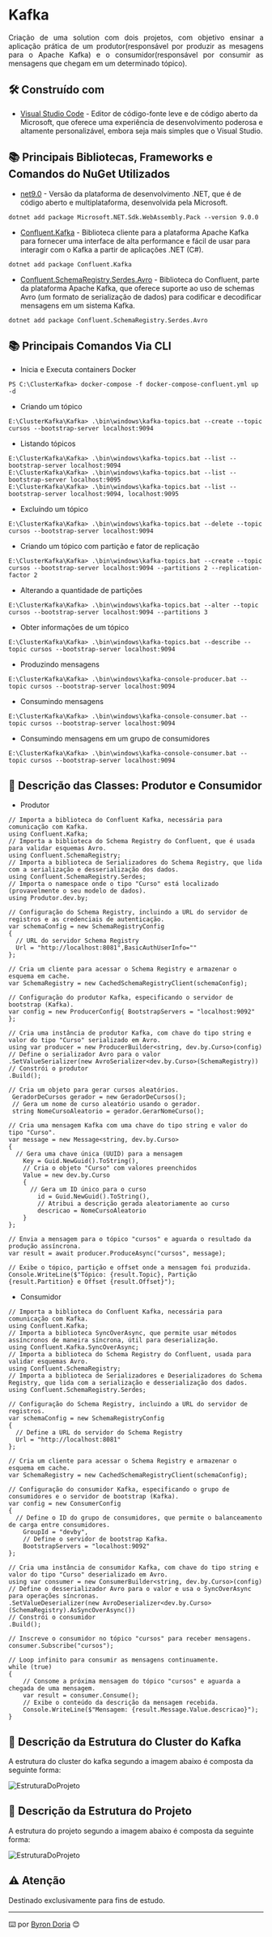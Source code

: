 # Kafka

<p align="justify"> 
Criação de uma solution com dois projetos, com objetivo ensinar a aplicação prática de um produtor(responsável por produzir as mesagens para o Apache Kafka) e o consumidor(responsável por consumir as mensagens que chegam em um determinado tópico).
</p> 

## 🛠️ Construído com 

* [Visual Studio Code](https://code.visualstudio.com/) - Editor de código-fonte leve e de código aberto da Microsoft, que oferece uma experiência de desenvolvimento poderosa e altamente personalizável, embora seja mais simples que o Visual Studio.

## 📚 Principais Bibliotecas, Frameworks e Comandos do NuGet Utilizados

* [net9.0](https://learn.microsoft.com/pt-br/dotnet/core/whats-new/dotnet-9/overview) - Versão da plataforma de desenvolvimento .NET, que é de código aberto e multiplataforma, desenvolvida pela Microsoft.

```
dotnet add package Microsoft.NET.Sdk.WebAssembly.Pack --version 9.0.0
```

* [Confluent.Kafka]() -  Biblioteca cliente para a plataforma Apache Kafka para fornecer uma interface de alta performance e fácil de usar para interagir com o Kafka a partir de aplicações .NET (C#).

```
dotnet add package Confluent.Kafka
```

* [Confluent.SchemaRegistry.Serdes.Avro]() - Biblioteca do Confluent, parte da plataforma Apache Kafka, que oferece suporte ao uso de schemas Avro (um formato de serialização de dados) para codificar e decodificar mensagens em um sistema Kafka.

```
dotnet add package Confluent.SchemaRegistry.Serdes.Avro
```

## 📚 Principais Comandos Via CLI

* Inicia e Executa containers Docker

```
PS C:\ClusterKafka> docker-compose -f docker-compose-confluent.yml up -d
```

* Criando um tópico

```
E:\ClusterKafka\Kafka> .\bin\windows\kafka-topics.bat --create --topic cursos --bootstrap-server localhost:9094
```

* Listando tópicos

```
E:\ClusterKafka\Kafka> .\bin\windows\kafka-topics.bat --list --bootstrap-server localhost:9094
E:\ClusterKafka\Kafka> .\bin\windows\kafka-topics.bat --list --bootstrap-server localhost:9095
E:\ClusterKafka\Kafka> .\bin\windows\kafka-topics.bat --list --bootstrap-server localhost:9094, localhost:9095
```

* Excluíndo um tópico

```
E:\ClusterKafka\Kafka> .\bin\windows\kafka-topics.bat --delete --topic cursos --bootstrap-server localhost:9094
```

* Criando um tópico com partição e fator de replicação

```
E:\ClusterKafka\Kafka> .\bin\windows\kafka-topics.bat --create --topic cursos --bootstrap-server localhost:9094 --partitions 2 --replication-factor 2
```

* Alterando a quantidade de partições

```
E:\ClusterKafka\Kafka> .\bin\windows\kafka-topics.bat --alter --topic cursos --bootstrap-server localhost:9094 --partitions 3
```

* Obter informações de um tópico

```
E:\ClusterKafka\Kafka> .\bin\windows\kafka-topics.bat --describe --topic cursos --bootstrap-server localhost:9094
```

* Produzindo mensagens

```
E:\ClusterKafka\Kafka> .\bin\windows\kafka-console-producer.bat --topic cursos --bootstrap-server localhost:9094
```

* Consumindo mensagens

```
E:\ClusterKafka\Kafka> .\bin\windows\kafka-console-consumer.bat --topic cursos --bootstrap-server localhost:9094 
```

* Consumindo mensagens em um grupo de consumidores

```
E:\ClusterKafka\Kafka> .\bin\windows\kafka-console-consumer.bat --topic cursos --bootstrap-server localhost:9094
```

## 🚧 Descrição das Classes: Produtor e Consumidor

* Produtor

```
// Importa a biblioteca do Confluent Kafka, necessária para comunicação com Kafka.
using Confluent.Kafka;
// Importa a biblioteca do Schema Registry do Confluent, que é usada para validar esquemas Avro.
using Confluent.SchemaRegistry;
// Importa a biblioteca de Serializadores do Schema Registry, que lida com a serialização e desserialização dos dados.
using Confluent.SchemaRegistry.Serdes;
// Importa o namespace onde o tipo "Curso" está localizado (provavelmente o seu modelo de dados).
using Produtor.dev.by;

// Configuração do Schema Registry, incluindo a URL do servidor de registros e as credenciais de autenticação.
var schemaConfig = new SchemaRegistryConfig
{
  // URL do servidor Schema Registry
  Url = "http://localhost:8081",BasicAuthUserInfo=""
};

// Cria um cliente para acessar o Schema Registry e armazenar o esquema em cache.
var SchemaRegistry = new CachedSchemaRegistryClient(schemaConfig);

// Configuração do produtor Kafka, especificando o servidor de bootstrap (Kafka).
var config = new ProducerConfig{ BootstrapServers = "localhost:9092" };

// Cria uma instância de produtor Kafka, com chave do tipo string e valor do tipo "Curso" serializado em Avro.
using var producer = new ProducerBuilder<string, dev.by.Curso>(config)
// Define o serializador Avro para o valor
.SetValueSerializer(new AvroSerializer<dev.by.Curso>(SchemaRegistry))
// Constrói o produtor
.Build();

// Cria um objeto para gerar cursos aleatórios.
 GeradorDeCursos gerador = new GeradorDeCursos(); 
 // Gera um nome de curso aleatório usando o gerador.
 string NomeCursoAleatorio = gerador.GerarNomeCurso();

// Cria uma mensagem Kafka com uma chave do tipo string e valor do tipo "Curso".
var message = new Message<string, dev.by.Curso>
{
  // Gera uma chave única (UUID) para a mensagem
    Key = Guid.NewGuid().ToString(),
    // Cria o objeto "Curso" com valores preenchidos
    Value = new dev.by.Curso
    {
      // Gera um ID único para o curso
        id = Guid.NewGuid().ToString(),
        // Atribui a descrição gerada aleatoriamente ao curso
        descricao = NomeCursoAleatorio
    }
};

// Envia a mensagem para o tópico "cursos" e aguarda o resultado da produção assíncrona.
var result = await producer.ProduceAsync("cursos", message);

// Exibe o tópico, partição e offset onde a mensagem foi produzida.
Console.WriteLine($"Tópico: {result.Topic}, Partição {result.Partition} e Offset {result.Offset}");
```

* Consumidor

```
// Importa a biblioteca do Confluent Kafka, necessária para comunicação com Kafka.
using Confluent.Kafka;
// Importa a biblioteca SyncOverAsync, que permite usar métodos assíncronos de maneira síncrona, útil para deserialização.
using Confluent.Kafka.SyncOverAsync;
// Importa a biblioteca do Schema Registry do Confluent, usada para validar esquemas Avro.
using Confluent.SchemaRegistry;
// Importa a biblioteca de Serializadores e Deserializadores do Schema Registry, que lida com a serialização e desserialização dos dados.
using Confluent.SchemaRegistry.Serdes;

// Configuração do Schema Registry, incluindo a URL do servidor de registros.
var schemaConfig = new SchemaRegistryConfig
{
  // Define a URL do servidor do Schema Registry
  Url = "http://localhost:8081"
};

// Cria um cliente para acessar o Schema Registry e armazenar o esquema em cache.
var SchemaRegistry = new CachedSchemaRegistryClient(schemaConfig);

// Configuração do consumidor Kafka, especificando o grupo de consumidores e o servidor de bootstrap (Kafka).
var config = new ConsumerConfig
{
  // Define o ID do grupo de consumidores, que permite o balanceamento de carga entre consumidores.
    GroupId = "devby",
    // Define o servidor de bootstrap Kafka.
    BootstrapServers = "localhost:9092"
};

// Cria uma instância de consumidor Kafka, com chave do tipo string e valor do tipo "Curso" deserializado em Avro.
using var consumer = new ConsumerBuilder<string, dev.by.Curso>(config)
// Define o desserializador Avro para o valor e usa o SyncOverAsync para operações síncronas.
.SetValueDeserializer(new AvroDeserializer<dev.by.Curso>(SchemaRegistry).AsSyncOverAsync()) 
// Constrói o consumidor
.Build();

// Inscreve o consumidor no tópico "cursos" para receber mensagens.
consumer.Subscribe("cursos");

// Loop infinito para consumir as mensagens continuamente.
while (true)
{
    // Consome a próxima mensagem do tópico "cursos" e aguarda a chegada de uma mensagem.
    var result = consumer.Consume();
    // Exibe o conteúdo da descrição da mensagem recebida.
    Console.WriteLine($"Mensagem: {result.Message.Value.descricao}");
}
```

## 🚧 Descrição da Estrutura do Cluster do Kafka

A estrutura do cluster do kafka segundo a imagem abaixo é composta da seguinte forma:

![EstruturaDoProjeto](screenshots/estruturaClusterKafka.png)

## 🚧 Descrição da Estrutura do Projeto

A estrutura do projeto segundo a imagem abaixo é composta da seguinte forma:

![EstruturaDoProjeto](screenshots/estruturaProjeto.png)

## ⚠️ Atenção 

Destinado exclusivamente para fins de estudo.

---
⌨️ por [Byron Doria](https://github.com/brsdoria) 😊
